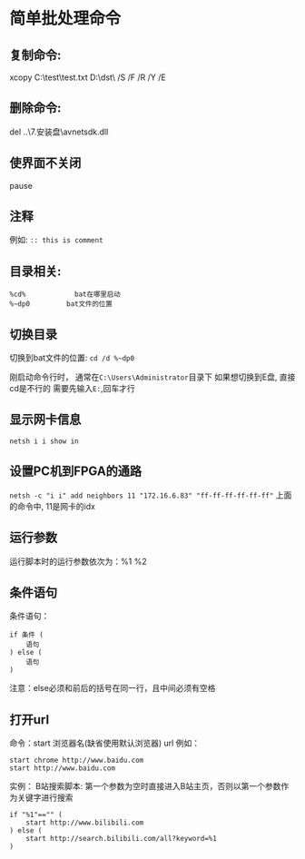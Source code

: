 # 简单批处理命令

## 复制命令:
xcopy C:\test\test.txt D:\dst\ /S /F /R /Y /E
## 删除命令:
del ..\7.安装盘\avnetsdk.dll

## 使界面不关闭
pause

## 注释
例如: 
`:: this is comment`

## 目录相关:
```
%cd%	        bat在哪里启动
%~dp0	      bat文件的位置
```

## 切换目录
切换到bat文件的位置:
`cd /d %~dp0`

刚启动命令行时， 通常在`C:\Users\Administrator`目录下
如果想切换到E盘, 直接cd是不行的
需要先输入`E:`,回车才行

## 显示网卡信息
`netsh i i show in`

## 设置PC机到FPGA的通路
`netsh -c "i i" add neighbors 11 "172.16.6.83" "ff-ff-ff-ff-ff-ff"`
上面的命令中, 11是网卡的idx

## 运行参数
运行脚本时的运行参数依次为：%1 %2

## 条件语句
条件语句：
```
if 条件 (
	语句
) else (
	语句
)
```
注意：else必须和前后的括号在同一行，且中间必须有空格

## 打开url
命令：start 浏览器名(缺省使用默认浏览器) url
例如：
```
start chrome http://www.baidu.com
start http://www.baidu.com
```

实例：
B站搜索脚本:
第一个参数为空时直接进入B站主页，否则以第一个参数作为关键字进行搜索
```
if "%1"=="" (
	start http://www.bilibili.com
) else (
	start http://search.bilibili.com/all?keyword=%1
)
```


